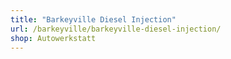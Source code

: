 ```yaml
---
title: "Barkeyville Diesel Injection"
url: /barkeyville/barkeyville-diesel-injection/
shop: Autowerkstatt
---
```

